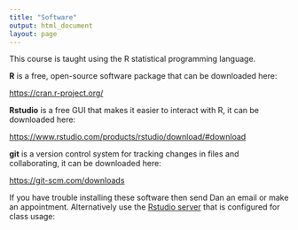 ```yaml
---
title: "Software"
output: html_document
layout: page
---
```


This course is taught using the R statistical programming language. 

**R** is a free, open-source software package that can be downloaded here: 

https://cran.r-project.org/

**Rstudio** is a free GUI that makes it easier to interact with R, it can be 
downloaded here: 

https://www.rstudio.com/products/rstudio/download/#download

**git** is a version control system for tracking changes in files and collaborating,
it can be downloaded here: 

https://git-scm.com/downloads

If you have trouble installing these software then send Dan an email or make 
an appointment. Alternatively use the [Rstudio server](uniola.biology.cofc.edu:8787)
that is configured for class usage: 

